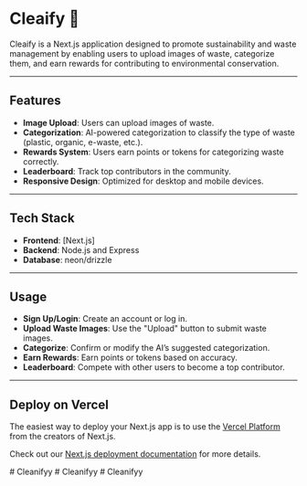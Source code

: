 # Cleaify 🌿  
Cleaify is a Next.js application designed to promote sustainability and waste management by enabling users to upload images of waste, categorize them, and earn rewards for contributing to environmental conservation.

---

## Features  
- **Image Upload**: Users can upload images of waste.  
- **Categorization**: AI-powered categorization to classify the type of waste (plastic, organic, e-waste, etc.).  
- **Rewards System**: Users earn points or tokens for categorizing waste correctly.  
- **Leaderboard**: Track top contributors in the community.  
- **Responsive Design**: Optimized for desktop and mobile devices.  

---

## Tech Stack  
- **Frontend**: [Next.js]
- **Backend**: Node.js and Express 
- **Database**: neon/drizzle 

---

## Usage
- **Sign Up/Login**: Create an account or log in.
- **Upload Waste Images**: Use the "Upload" button to submit waste images.
- **Categorize**: Confirm or modify the AI’s suggested categorization.
- **Earn Rewards**: Earn points or tokens based on accuracy.
- **Leaderboard**: Compete with other users to become a top contributor.

---

## Deploy on Vercel

The easiest way to deploy your Next.js app is to use the [Vercel Platform](https://vercel.com/new?utm_medium=default-template&filter=next.js&utm_source=create-next-app&utm_campaign=create-next-app-readme) from the creators of Next.js.

Check out our [Next.js deployment documentation](https://nextjs.org/docs/app/building-your-application/deploying) for more details.

#   C l e a n i f y y  
 #   C l e a n i f y y  
 #   C l e a n i f y y  
 